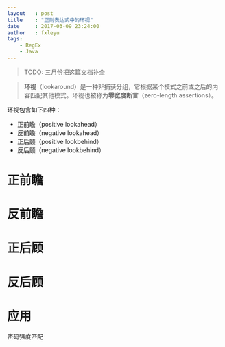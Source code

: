 ```yaml
---
layout   : post
title    : "正则表达式中的环视"
date     : 2017-03-09 23:24:00
author   : fxleyu
tags:
    - RegEx
    - Java
---
```

> TODO: 三月份把这篇文档补全

> **环视**（lookaround）是一种非捕获分组，它根据某个模式之前或之后的内容匹配其他模式。环视也被称为**零宽度断言**（zero-length assertions）。

环视包含如下四种：
- 正前瞻（positive lookahead）
- 反前瞻（negative lookahead）
- 正后顾（positive lookbehind）
- 反后顾（negative lookbehind）

# 正前瞻

# 反前瞻

# 正后顾

# 反后顾

# 应用
密码强度匹配
